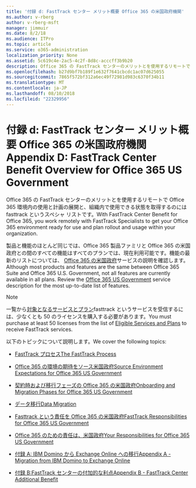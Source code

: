 ```yaml
---
title: '付録 d: FastTrack センター メリット概要 Office 365 の米国政府機関'
ms.author: v-rberg
author: v-rberg-msft
manager: jimmuir
ms.date: 8/2/18
ms.audience: ITPro
ms.topic: article
ms.service: o365-administration
localization_priority: None
ms.assetid: 5c619c4e-2ac5-4c2f-8d8c-acccff3b9b20
description: Office 365 の FastTrack センターのメリットとを使用するリモートで Office 365 環境内の使用と計画の展開と、組織内で使用できる状態を取得するのには fasttrack というスペシャ リストです。
ms.openlocfilehash: b27d9bf7b189f1e632f7641cbcdc1ac07d625055
ms.sourcegitcommit: 7865f572bf312a6ec49f72981d983c6370f34b11
ms.translationtype: MT
ms.contentlocale: ja-JP
ms.lasthandoff: 08/10/2018
ms.locfileid: "22329956"
---
```

# <a name="appendix-d-fasttrack-center-benefit-overview-for-office-365-us-government"></a><span data-ttu-id="c6ed7-103">付録 d: FastTrack センター メリット概要 Office 365 の米国政府機関</span><span class="sxs-lookup"><span data-stu-id="c6ed7-103">Appendix D: FastTrack Center Benefit Overview for Office 365 US Government</span></span>

<span data-ttu-id="c6ed7-104">Office 365 の FastTrack センターのメリットとを使用するリモートで Office 365 環境内の使用と計画の展開と、組織内で使用できる状態を取得するのには fasttrack というスペシャ リストです。</span><span class="sxs-lookup"><span data-stu-id="c6ed7-104">With FastTrack Center Benefit for Office 365, you work remotely with FastTrack Specialists to get your Office 365 environment ready for use and plan rollout and usage within your organization.</span></span> 
  
<span data-ttu-id="c6ed7-p101">製品と機能のほとんど同じでは、Office 365 製品ファミリと Office 365 の米国政府との間のすべての機能はすべてのプランでは、現在利用可能です。機能の最新のリストについては、 [Office 365 の米国政府](https://aka.ms/aboutgovcloud)サービスの説明を確認します。</span><span class="sxs-lookup"><span data-stu-id="c6ed7-p101">Although most products and features are the same between Office 365 Suite and Office 365 U.S. Government, not all features are currently available in all plans. Review the [Office 365 US Government](https://aka.ms/aboutgovcloud) service description for the most up-to-date list of features.</span></span>

> [!NOTE]
><span data-ttu-id="c6ed7-107">一覧から[対象となるサービスとプラン](eligible-services-and-plans.md)fasttrack というサービスを受信するには、少なくとも 50 のライセンスを購入する必要があります。</span><span class="sxs-lookup"><span data-stu-id="c6ed7-107">You must purchase at least 50 licenses from the list of [Eligible Services and Plans](eligible-services-and-plans.md) to receive FastTrack services.</span></span>  

<span data-ttu-id="c6ed7-108">以下のトピックについて説明します。</span><span class="sxs-lookup"><span data-stu-id="c6ed7-108">We cover the following topics:</span></span>

- [<span data-ttu-id="c6ed7-109">FastTrack プロセス</span><span class="sxs-lookup"><span data-stu-id="c6ed7-109">The FastTrack Process</span></span>](fasttrack-process.md)
    
- [<span data-ttu-id="c6ed7-110">Office 365 の環境の期待をソース米国政府</span><span class="sxs-lookup"><span data-stu-id="c6ed7-110">Source Environment Expectations for Office 365 US Government</span></span>](US-Gov-appendix-source-environment-expectations.md)
    
- [<span data-ttu-id="c6ed7-111">契約時および移行フェーズの Office 365 の米国政府</span><span class="sxs-lookup"><span data-stu-id="c6ed7-111">Onboarding and Migration Phases for Office 365 US Government</span></span>](US-Gov-appendix-onboarding-and-migration.md)

- [<span data-ttu-id="c6ed7-112">データ移行</span><span class="sxs-lookup"><span data-stu-id="c6ed7-112">Data Migration</span></span>](data-migration.md)
    
- [<span data-ttu-id="c6ed7-113">Fasttrack という責任を Office 365 の米国政府</span><span class="sxs-lookup"><span data-stu-id="c6ed7-113">FastTrack Responsibilities for Office 365 US Government</span></span>](US-Gov-appendix-fasttrack-responsibilities.md)
    
- [<span data-ttu-id="c6ed7-114">Office 365 のための責任は、米国政府</span><span class="sxs-lookup"><span data-stu-id="c6ed7-114">Your Responsibilities for Office 365 US Government</span></span>](US-Gov-appendix-your-responsibilities.md)
 
- [<span data-ttu-id="c6ed7-115">付録 A: IBM Domino から Exchange Online への移行</span><span class="sxs-lookup"><span data-stu-id="c6ed7-115">Appendix A - Migration from IBM Domino to Exchange Online</span></span>](from-ibm-domino-to-exchange-online.md)
    
- [<span data-ttu-id="c6ed7-116">付録 B:FastTrack センターの付加的な利点</span><span class="sxs-lookup"><span data-stu-id="c6ed7-116">Appendix B - FastTrack Center Additional Benefit</span></span>](fasttrack-additional-benefits.md)


